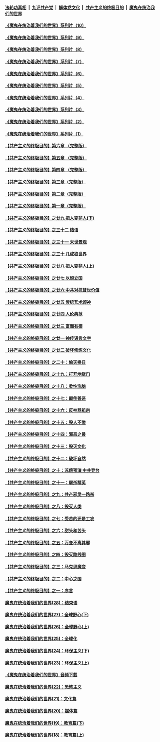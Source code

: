 

####  [法轮功真相](../../../../basic/blob/master/README.md?t=08010802) &nbsp;|&nbsp; [九评共产党](../../../../9ping.md/blob/master/README.md?t=08010802) &nbsp;|&nbsp; [解体党文化](../../../../jtdwh.md/blob/master/README.md?t=08010802)  &nbsp;|&nbsp; [共产主义的终极目的](../../../../gczydzjmd.md/blob/master/README.md?t=08010802) &nbsp;|&nbsp; [魔鬼在统治我们的世界](../../../../mgztzwmdsj.md/blob/master/README.md?t=08010802) 

#### [《魔鬼在统治着我们的世界》系列片（10）](../pages/nsc422/n12292670.md?t=08010802) 

#### [《魔鬼在统治着我们的世界》系列片（9）](../pages/nsc422/n12290859.md?t=08010802) 

#### [《魔鬼在统治着我们的世界》系列片（8）](../pages/nsc422/n12287445.md?t=08010802) 

#### [《魔鬼在统治着我们的世界》系列片（7）](../pages/nsc422/n12283425.md?t=08010802) 

#### [《魔鬼在统治着我们的世界》系列片（6）](../pages/nsc422/n12282314.md?t=08010802) 

#### [《魔鬼在统治着我们的世界》系列片（5）](../pages/nsc422/n12281419.md?t=08010802) 

#### [《魔鬼在统治着我们的世界》系列片（4）](../pages/nsc422/n12274024.md?t=08010802) 

#### [《魔鬼在统治着我们的世界》系列片（3）](../pages/nsc422/n12271322.md?t=08010802) 

#### [《魔鬼在统治着我们的世界》系列片（2）](../pages/nsc422/n12269049.md?t=08010802) 

#### [《魔鬼在统治着我们的世界》系列片（1）](../pages/nsc422/n12267575.md?t=08010802) 

#### [【共产主义的终极目的】第六章 （完整版）](../pages/nsc422/n11428913.md?t=08010802) 

#### [【共产主义的终极目的】第五章 （完整版）](../pages/nsc422/n11428912.md?t=08010802) 

#### [【共产主义的终极目的】第四章 （完整版）](../pages/nsc422/n11428907.md?t=08010802) 

#### [【共产主义的终极目的】第三章（完整版）](../pages/nsc422/n11428848.md?t=08010802) 

#### [【共产主义的终极目的】第二章（完整版）](../pages/nsc422/n11428831.md?t=08010802) 

#### [【共产主义的终极目的】第一章（完整版）](../pages/nsc422/n11417651.md?t=08010802) 

#### [【共产主义的终极目的】之廿九 把人变非人(下)](../pages/nsc422/n11344140.md?t=08010802) 

#### [【共产主义的终极目的】之三十二 结语](../pages/nsc422/n11360535.md?t=08010802) 

#### [【共产主义的终极目的】之三十一 末世景观](../pages/nsc422/n11351129.md?t=08010802) 

#### [【共产主义的终极目的】之三十 几成狼世界](../pages/nsc422/n11348280.md?t=08010802) 

#### [【共产主义的终极目的】之廿八 把人变非人(上)](../pages/nsc422/n11340492.md?t=08010802) 

#### [【共产主义的终极目的】之廿七 以恨立国](../pages/nsc422/n11336944.md?t=08010802) 

#### [【共产主义的终极目的】之廿六 中共对抗普世价值](../pages/nsc422/n11324785.md?t=08010802) 

#### [【共产主义的终极目的】之廿五 传统艺术颂神](../pages/nsc422/n11296396.md?t=08010802) 

#### [【共产主义的终极目的】之廿四 人伦典范](../pages/nsc422/n11296397.md?t=08010802) 

#### [【共产主义的终极目的】之廿三 富而有德](../pages/nsc422/n11283598.md?t=08010802) 

#### [【共产主义的终极目的】之廿一 神传语言文字](../pages/nsc422/n11263265.md?t=08010802) 

#### [【共产主义的终极目的】之廿二 破坏修炼文化](../pages/nsc422/n11245728.md?t=08010802) 

#### [【共产主义的终极目的】之二十：偷天换日](../pages/nsc422/n11238846.md?t=08010802) 

#### [【共产主义的终极目的】之十九：打开地狱门](../pages/nsc422/n11206376.md?t=08010802) 

#### [【共产主义的终极目的】之十八：柔性洗脑](../pages/nsc422/n11199994.md?t=08010802) 

#### [【共产主义的终极目的】之十七：颠倒善恶](../pages/nsc422/n11179782.md?t=08010802) 

#### [【共产主义的终极目的】之十六：反神骂祖宗](../pages/nsc422/n11166798.md?t=08010802) 

#### [【共产主义的终极目的】之十五：毁人不倦](../pages/nsc422/n11166792.md?t=08010802) 

#### [【共产主义的终极目的】之十四：邪恶之最](../pages/nsc422/n11150249.md?t=08010802) 

#### [【共产主义的终极目的】之十三：毁灭文化](../pages/nsc422/n11135227.md?t=08010802) 

#### [【共产主义的终极目的】之十二：破坏自然](../pages/nsc422/n11135214.md?t=08010802) 

#### [【共产主义的终极目的】之十：苏俄预演 中共登台](../pages/nsc422/n11118424.md?t=08010802) 

#### [【共产主义的终极目的】之十一：屠杀精英](../pages/nsc422/n11118442.md?t=08010802) 

#### [【共产主义的终极目的】之九：共产邪灵一路杀](../pages/nsc422/n11114139.md?t=08010802) 

#### [【共产主义的终极目的】之八：毁灭人类](../pages/nsc422/n11108503.md?t=08010802) 

#### [【共产主义的终极目的】之七：受苦的还是工农](../pages/nsc422/n11101809.md?t=08010802) 

#### [【共产主义的终极目的】之六：甜头和苦头](../pages/nsc422/n11096971.md?t=08010802) 

#### [【共产主义的终极目的】之五：万变不离其邪](../pages/nsc422/n11091285.md?t=08010802) 

#### [【共产主义的终极目的】之四：毁灭路线图](../pages/nsc422/n11086284.md?t=08010802) 

#### [【共产主义的终极目的】之三：马克思魔变](../pages/nsc422/n11061941.md?t=08010802) 

#### [【共产主义的终极目的】之二：中心之国](../pages/nsc422/n11047728.md?t=08010802) 

#### [【共产主义的终极目的】之一：序言](../pages/nsc422/n11086077.md?t=08010802) 

#### [魔鬼在统治着我们的世界(28)：结束语](../pages/nsc422/n10936246.md?t=08010802) 

#### [魔鬼在统治着我们的世界(27)：全球野心(下)](../pages/nsc422/n10928319.md?t=08010802) 

#### [魔鬼在统治着我们的世界(26)：全球野心(上)](../pages/nsc422/n10900318.md?t=08010802) 

#### [魔鬼在统治着我们的世界(25)：全球化](../pages/nsc422/n10788205.md?t=08010802) 

#### [魔鬼在统治着我们的世界(24)：环保主义(下)](../pages/nsc422/n10695307.md?t=08010802) 

#### [魔鬼在统治着我们的世界(23)：环保主义(上)](../pages/nsc422/n10688613.md?t=08010802) 

#### [《魔鬼在统治着我们的世界》音频下载](../pages/nsc422/n10635553.md?t=08010802) 

#### [魔鬼在统治着我们的世界(22)：恐怖主义](../pages/nsc422/n10614727.md?t=08010802) 

#### [魔鬼在统治着我们的世界(21)：文化篇](../pages/nsc422/n10597706.md?t=08010802) 

#### [魔鬼在统治着我们的世界(20)：媒体篇](../pages/nsc422/n10586579.md?t=08010802) 

#### [魔鬼在统治着我们的世界(19)：教育篇(下)](../pages/nsc422/n10564808.md?t=08010802) 

#### [魔鬼在统治着我们的世界(18)：教育篇(上)](../pages/nsc422/n10526970.md?t=08010802) 

